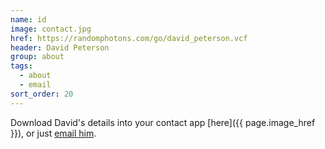 ```yaml
---
name: id
image: contact.jpg
href: https://randomphotons.com/go/david_peterson.vcf
header: David Peterson
group: about
tags:
  - about
  - email
sort_order: 20
---
```

Download David's details into your contact app [here]({{ page.image_href }}), or just [email him](mailto:productions@randomphotons.com).
